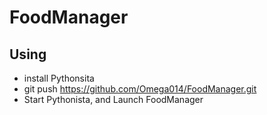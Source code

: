 # FoodManager

## Using

- install Pythonsita
- git push https://github.com/Omega014/FoodManager.git
- Start Pythonista, and Launch FoodManager
